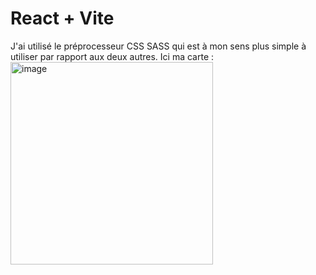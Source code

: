 # React + Vite

J'ai utilisé le préprocesseur CSS SASS qui est à mon sens plus simple à utiliser par rapport aux deux autres.
Ici ma carte :
<img width="324" alt="image" src="https://github.com/AlexiaGu/Card-css-react/assets/150676364/059a911f-9ca3-4f40-b0d5-5f629a21a6d8">

